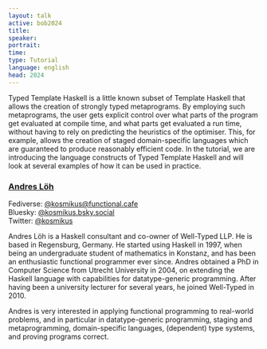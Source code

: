 ```yaml
---
layout: talk
active: bob2024
title: 
speaker:
portrait: 
time:
type: Tutorial
language: english
head: 2024
---
```


Typed Template Haskell is a little known subset of Template Haskell
that allows the creation of strongly typed metaprograms. By employing
such metaprograms, the user gets explicit control over what parts of
the program get evaluated at compile time, and what parts get
evaluated a run time, without having to rely on predicting the
heuristics of the optimiser. This, for example, allows the creation of
staged domain-specific languages which are guaranteed to produce
reasonably efficient code. In the tutorial, we are introducing the
language constructs of Typed Template Haskell and will look at several
examples of how it can be used in practice.

### [Andres Löh](https://andres-loeh.de)

Fediverse: [@kosmikus@functional.cafe](https://functional.cafe/@kosmikus)<br/>
Bluesky: [@kosmikus.bsky.social](https://bsky.app/profile/kosmikus.bsky.social)<br/>
Twitter: [@kosmikus](https://twitter.com/kosmikus)

Andres Löh is a Haskell consultant and co-owner of Well-Typed LLP. He
is based in Regensburg, Germany. He started using Haskell in 1997,
when being an undergraduate student of mathematics in Konstanz, and
has been an enthusiastic functional programmer ever since. Andres
obtained a PhD in Computer Science from Utrecht University in 2004, on
extending the Haskell language with capabilities for datatype-generic
programming. After having been a university lecturer for several
years, he joined Well-Typed in 2010.

Andres is very interested in applying functional programming to
real-world problems, and in particular in datatype-generic
programming, staging and metaprogramming, domain-specific languages,
(dependent) type systems, and proving programs correct.